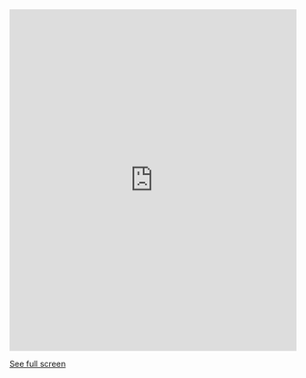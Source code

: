 

<iframe width="100%" height="600px" frameborder="0" allowfullscreen src="https://umap.openstreetmap.fr/en/map/sunnagaraorg_382966?scaleControl=false&miniMap=false&scrollWheelZoom=false&zoomControl=true&allowEdit=false&moreControl=true&searchControl=null&tilelayersControl=null&embedControl=null&datalayersControl=true&onLoadPanel=undefined&captionBar=false">
</iframe>

<p>
  <a href="https://umap.openstreetmap.fr/en/map/sunnagaraorg_382966#5/21.244/83.353">See full screen</a>
</p>
